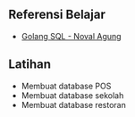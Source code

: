 ## Referensi Belajar

- [Golang SQL - Noval Agung](https://dasarpemrogramangolang.novalagung.com/A-sql.html)

## Latihan

- Membuat database POS
- Membuat database sekolah
- Membuat database restoran

